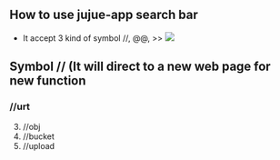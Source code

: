 ## How to use jujue-app search bar
* It accept 3 kind of symbol //, @@, >>
![](https://i.imgur.com/e1xV56s.png)
## Symbol //  (It will direct to a new web page for new function
### //urt

3. //obj
4. //bucket
5. //upload
